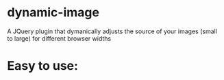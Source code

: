 dynamic-image
=============

A JQuery plugin that dymanically adjusts the source of your images (small to large) for different browser widths

Easy to use:
=============
